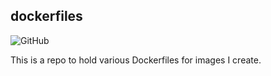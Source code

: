 ## dockerfiles

![GitHub](https://img.shields.io/github/license/mashape/apistatus.svg)

This is a repo to hold various Dockerfiles for images I create.